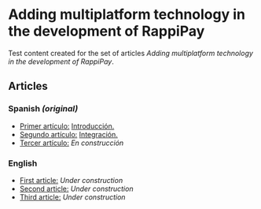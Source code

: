 # Adding multiplatform technology in the development of RappiPay


Test content created for the set of articles *Adding multiplatform technology in the development of RappiPay*.

## Articles
### Spanish *(original)*
* <ins>Primer artículo:</ins> [Introducción.](https://medium.com/rappitech/incorporando-tecnolog%C3%ADa-multiplataforma-en-el-desarrollo-de-rappipay-introducci%C3%B3n-da77169a0c1)
* <ins>Segundo artículo:</ins> [Integración.](https://medium.com/rappitech/incorporando-tecnolog%C3%ADa-multiplataforma-en-el-desarrollo-de-rappipay-introducci%C3%B3n-da77169a0c1)
* <ins>Tercer artículo:</ins> *En construcción*

### English 
* <ins>First article:</ins> *Under construction*
* <ins>Second article:</ins> *Under construction*
* <ins>Third article:</ins> *Under construction*
